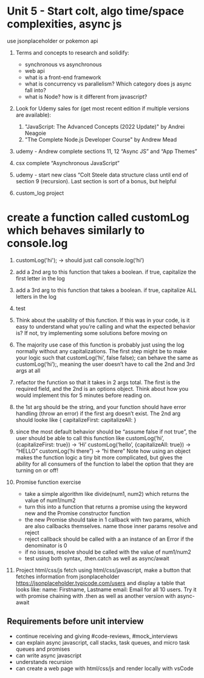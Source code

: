 # Unit 5 - Start colt, algo time/space complexities, async js

use jsonplaceholder or pokemon api

1. Terms and concepts to research and solidify:
   - synchronous vs asynchronous
   - web api
   - what is a front-end framework
   - what is concurrency vs parallelism? Which category does js async fall into?
   - what is Node? how is it different from javascript?

2. Look for Udemy sales for (get most recent edition if multiple versions are available):
   1. "JavaScript: The Advanced Concepts (2022 Update)" by Andrei Neagoie
   2. "The Complete Node.js Developer Course" by Andrew Mead

3. udemy - Andrew complete sections 11, 12 “Async JS” and “App Themes”

4. csx complete “Asynchronous JavaScript”

5. udemy - start new class “Colt Steele data structure class until end of section 9 (recursion). Last section is sort of a bonus, but helpful

6. custom_log project

# create a function called customLog which behaves similarly to console.log
  1. customLog('hi'); -> should just call console.log(‘hi’)
  2. add a 2nd arg to this function that takes a boolean. if true, capitalize the first letter in the log
  3. add a 3rd arg to this function that takes a boolean. if true, capitalize ALL letters in the log
  4. test
  5. Think about the usability of this function. If this was in your code, is it easy to understand what you’re calling and what the expected behavior is? If not, try implementing some solutions before moving on
  6. The majority use case of this function is probably just using the log normally without any capitalizations. The first step might be to make your logic such that customLog(‘hi’, false false); can behave the same as customLog(‘hi’);, meaning the user doesn’t have to call the 2nd and 3rd args at all
  7. refactor the function so that it takes in 2 args total. The first is the required field, and the 2nd is an options object. Think about how you would implement this for 5 minutes before reading on.
  8. the 1st arg should be the string, and your function should have error handling (throw an error) if the first arg doesn’t exist. The 2nd arg should looke like
  {
    capitalizeFirst: <boolean>
    capitalizeAll: <boolean>
  }
  9. since the most default behavior should be “assume false if not true”, the user should be able to call this function like
  customLog(‘hi’, {capitalizeFirst: true}) -> ‘Hi’
  customLog(‘hello’, {capitalizeAll: true}) -> “HELLO”
  customLog(’hi there”) -> “hi there”
  Note how using an object makes the function logic a tiny bit more complicated, but gives the ability for all consumers of the function to label the option that they are turning on or off!

7. Promise function exercise
   - take a simple algorithm like divide(num1, num2) which returns the value of num1/num2
   - turn this into a function that returns a promise using the keyword new and the Promise constructor function
   - the new Promise should take in 1 callback with two params, which are also callbacks themselves. name those inner params resolve and reject
   - reject callback should be called with a an instance of an Error if the denominator is 0
   - if no issues, resolve should be called with the value of num1/num2
   - test using both syntax, .then.catch as well as async/await

8. Project html/css/js fetch using html/css/javascript, make a button that fetches information from jsonplaceholder https://jsonplaceholder.typicode.com/users and display a table that looks like:
   name: Firstname, Lastname
   email: Email
   for all 10 users. Try it with promise chaining with .then as well as another version with async-await

## Requirements before unit interview
- continue receiving and giving #code-reviews, #mock_interviews
- can explain async javascript, call stacks, task queues, and micro task queues and promises
- can write async javascript
- understands recursion
- can create a web page with html/css/js and render locally with vsCode
